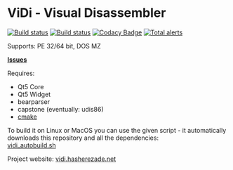 ViDi - Visual Disassembler
==========

[![Build status](https://ci.appveyor.com/api/projects/status/jdbtd8s1m5hnpgn1?svg=true)](https://ci.appveyor.com/project/hasherezade/vidi)
[![Build status](https://travis-ci.org/hasherezade/ViDi.svg?branch=master)](https://travis-ci.org/hasherezade/ViDi)
[![Codacy Badge](https://api.codacy.com/project/badge/Grade/a45eaf404ba14100a954dcbc9414f465)](https://www.codacy.com/manual/hasherezade/ViDi?utm_source=github.com&amp;utm_medium=referral&amp;utm_content=hasherezade/ViDi&amp;utm_campaign=Badge_Grade)
[![Total alerts](https://img.shields.io/lgtm/alerts/g/hasherezade/ViDi.svg?logo=lgtm&logoWidth=18)](https://lgtm.com/projects/g/hasherezade/ViDi/alerts/)

Supports: PE 32/64 bit, DOS MZ

**[Issues](https://github.com/hasherezade/ViDi/issues)**

Requires:
+   Qt5 Core
+   Qt5 Widget
+   bearparser
+   capstone (eventually: udis86)
+   [cmake](http://www.cmake.org)

To build it on Linux or MacOS you can use the given script - it automatically downloads this repository and all the dependencies:<br/>
[vidi_autobuild.sh](https://raw.githubusercontent.com/hasherezade/ViDi/master/vidi_autobuild.sh)

Project website: [vidi.hasherezade.net](https://vidi.hasherezade.net)
